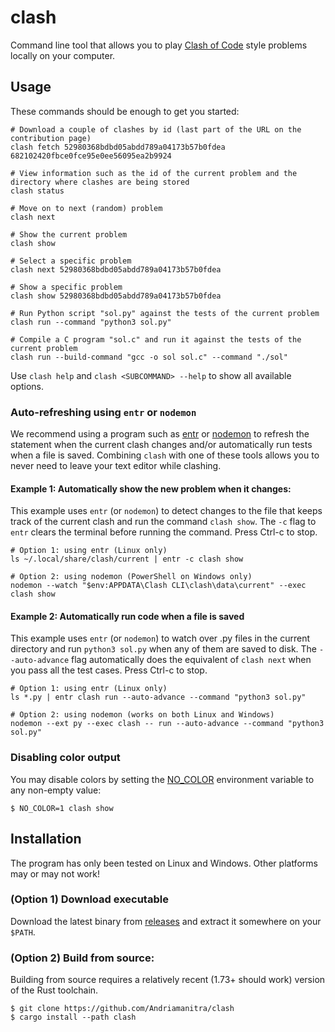 # clash

Command line tool that allows you to play [Clash of Code](https://www.codingame.com/multiplayer/clashofcode) style problems locally on your computer.


## Usage

These commands should be enough to get you started:

```
# Download a couple of clashes by id (last part of the URL on the contribution page)
clash fetch 52980368bdbd05abdd789a04173b57b0fdea 682102420fbce0fce95e0ee56095ea2b9924

# View information such as the id of the current problem and the directory where clashes are being stored
clash status

# Move on to next (random) problem
clash next

# Show the current problem
clash show

# Select a specific problem
clash next 52980368bdbd05abdd789a04173b57b0fdea

# Show a specific problem
clash show 52980368bdbd05abdd789a04173b57b0fdea

# Run Python script "sol.py" against the tests of the current problem
clash run --command "python3 sol.py"

# Compile a C program "sol.c" and run it against the tests of the current problem
clash run --build-command "gcc -o sol sol.c" --command "./sol"
```

Use `clash help` and `clash <SUBCOMMAND> --help` to show all available options.

### Auto-refreshing using `entr` or `nodemon`

We recommend using a program such as [entr](https://github.com/eradman/entr) or [nodemon](https://www.npmjs.com/package/nodemon) to refresh the statement when the current clash changes and/or automatically run tests when a file is saved.
Combining `clash` with one of these tools allows you to never need to leave your text editor while clashing.

#### Example 1: Automatically show the new problem when it changes:

This example uses `entr` (or `nodemon`) to detect changes to the file that keeps track of the current clash and run the command `clash show`.
The `-c` flag to `entr` clears the terminal before running the command.
Press Ctrl-c to stop.

```
# Option 1: using entr (Linux only)
ls ~/.local/share/clash/current | entr -c clash show

# Option 2: using nodemon (PowerShell on Windows only)
nodemon --watch "$env:APPDATA\Clash CLI\clash\data\current" --exec clash show
```

#### Example 2: Automatically run code when a file is saved

This example uses `entr` (or `nodemon`) to watch over .py files in the current directory and run `python3 sol.py` when any of them are saved to disk.
The `--auto-advance` flag automatically does the equivalent of `clash next` when you pass all the test cases.
Press Ctrl-c to stop.

```
# Option 1: using entr (Linux only)
ls *.py | entr clash run --auto-advance --command "python3 sol.py"

# Option 2: using nodemon (works on both Linux and Windows)
nodemon --ext py --exec clash -- run --auto-advance --command "python3 sol.py"
```

### Disabling color output

You may disable colors by setting the [NO_COLOR](http://no-color.org/) environment variable to any non-empty value:

```console
$ NO_COLOR=1 clash show
```


## Installation

The program has only been tested on Linux and Windows. Other platforms may or may not work!

### (Option 1) Download executable

Download the latest binary from [releases](https://github.com/Andriamanitra/clash/releases) and extract it somewhere on your `$PATH`.

### (Option 2) Build from source:

Building from source requires a relatively recent (1.73+ should work) version of the Rust toolchain.
```
$ git clone https://github.com/Andriamanitra/clash
$ cargo install --path clash
```

